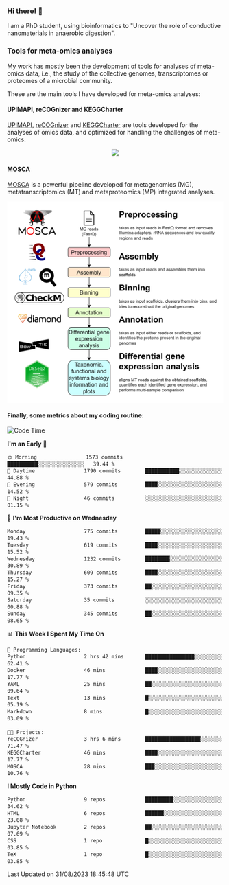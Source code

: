 ### Hi there! 👋

I am a PhD student, using bioinformatics to "Uncover the role of conductive nanomaterials in anaerobic digestion".

### Tools for meta-omics analyses

My work has mostly been the development of tools for analyses of meta-omics data, i.e., the study of the collective genomes, transcriptomes or proteomes of a microbial community.

These are the main tools I have developed for meta-omics analyses:

#### UPIMAPI, reCOGnizer and KEGGCharter

[UPIMAPI](https://github.com/iquasere/UPIMAPI), [reCOGnizer](https://github.com/iquasere/reCOGnizer) and [KEGGCharter](https://github.com/iquasere/KEGGCharter) are tools developed for the analyses of omics data, and optimized for handling the challenges of meta-omics.

<p align="center">
    <img src="assets/annotation_paper.png">
</p>

#### MOSCA

[MOSCA](https://github.com/iquasere/MOSCA) is a powerful pipeline developed for metagenomics (MG), metatranscriptomics (MT) and metaproteomics (MP) integrated analyses.

<p align="center">
    <img src="assets/mosca_workflow.png" align="center" width="700">
</p>


#### Finally, some metrics about my coding routine:

<!--START_SECTION:waka-->
![Code Time](http://img.shields.io/badge/Code%20Time-642%20hrs%2050%20mins-blue)

**I'm an Early 🐤** 

```text
🌞 Morning                1573 commits        ██████████░░░░░░░░░░░░░░░   39.44 % 
🌆 Daytime                1790 commits        ███████████░░░░░░░░░░░░░░   44.88 % 
🌃 Evening                579 commits         ████░░░░░░░░░░░░░░░░░░░░░   14.52 % 
🌙 Night                  46 commits          ░░░░░░░░░░░░░░░░░░░░░░░░░   01.15 % 
```
📅 **I'm Most Productive on Wednesday** 

```text
Monday                   775 commits         █████░░░░░░░░░░░░░░░░░░░░   19.43 % 
Tuesday                  619 commits         ████░░░░░░░░░░░░░░░░░░░░░   15.52 % 
Wednesday                1232 commits        ████████░░░░░░░░░░░░░░░░░   30.89 % 
Thursday                 609 commits         ████░░░░░░░░░░░░░░░░░░░░░   15.27 % 
Friday                   373 commits         ██░░░░░░░░░░░░░░░░░░░░░░░   09.35 % 
Saturday                 35 commits          ░░░░░░░░░░░░░░░░░░░░░░░░░   00.88 % 
Sunday                   345 commits         ██░░░░░░░░░░░░░░░░░░░░░░░   08.65 % 
```


📊 **This Week I Spent My Time On** 

```text
💬 Programming Languages: 
Python                   2 hrs 42 mins       ████████████████░░░░░░░░░   62.41 % 
Docker                   46 mins             ████░░░░░░░░░░░░░░░░░░░░░   17.77 % 
YAML                     25 mins             ██░░░░░░░░░░░░░░░░░░░░░░░   09.64 % 
Text                     13 mins             █░░░░░░░░░░░░░░░░░░░░░░░░   05.19 % 
Markdown                 8 mins              █░░░░░░░░░░░░░░░░░░░░░░░░   03.09 % 

🐱‍💻 Projects: 
reCOGnizer               3 hrs 6 mins        ██████████████████░░░░░░░   71.47 % 
KEGGCharter              46 mins             ████░░░░░░░░░░░░░░░░░░░░░   17.77 % 
MOSCA                    28 mins             ███░░░░░░░░░░░░░░░░░░░░░░   10.76 % 
```

**I Mostly Code in Python** 

```text
Python                   9 repos             █████████░░░░░░░░░░░░░░░░   34.62 % 
HTML                     6 repos             ██████░░░░░░░░░░░░░░░░░░░   23.08 % 
Jupyter Notebook         2 repos             ██░░░░░░░░░░░░░░░░░░░░░░░   07.69 % 
CSS                      1 repo              █░░░░░░░░░░░░░░░░░░░░░░░░   03.85 % 
TeX                      1 repo              █░░░░░░░░░░░░░░░░░░░░░░░░   03.85 % 
```




 Last Updated on 31/08/2023 18:45:48 UTC
<!--END_SECTION:waka-->
